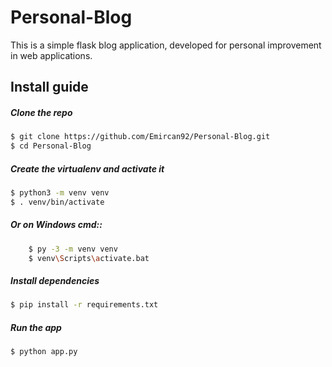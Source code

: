 # Personal-Blog

This is a simple flask blog application, developed for personal improvement in web applications. 

## Install guide

##### Clone the repo

```bash
$ git clone https://github.com/Emircan92/Personal-Blog.git
$ cd Personal-Blog
```

##### Create the virtualenv and activate it
```bash
$ python3 -m venv venv
$ . venv/bin/activate
```

##### Or on Windows cmd::
```bash
    $ py -3 -m venv venv
    $ venv\Scripts\activate.bat
```

##### Install dependencies
```bash
$ pip install -r requirements.txt
```

##### Run the app
```bash
$ python app.py
```
